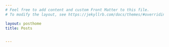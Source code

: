 ```yaml
---
# Feel free to add content and custom Front Matter to this file.
# To modify the layout, see https://jekyllrb.com/docs/themes/#overriding-theme-defaults

layout: posthome
title: Posts


---
```

